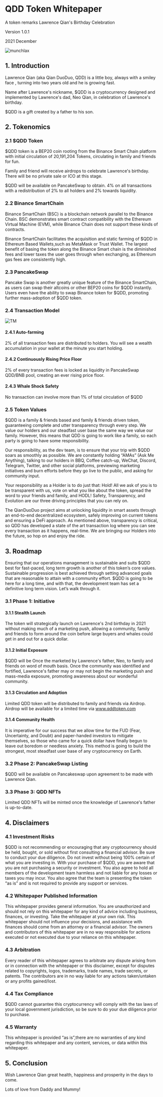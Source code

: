 # **QDD Token Whitepaper**

A token remarks Lawrence Qian's Birthday Celebration

Version 1.0.1

2021 December

![munchlax](https://github.com/neomelb/QDD-Coin-2021/blob/main/QDD.png)

## 1. Introduction

Lawrence Qian (aka Qian DuoDuo, QDD) is a little boy, always with a smiley face , turning into two years old and he is growing fast. 

Name after Lawrence's nickname, $QDD is a cryptocurrency designed and implemented by Lawrence's dad, Neo Qian, in celebration of Lawrence's birthday. 

$QDD is a gift created by a father to his son.

## 2. Tokenomics

### 2.1 $QDD Token

$QDD token is a BEP20 coin rooting from the Binance Smart Chain platform with initial circulation of 20,191,204 Tokens, circulating in family and friends for fun.

Family and friend will receive airdrops to celebrate Lawrence's birthday. There will be no private sale or ICO  at this stage. 

$QDD will be available on PancakeSwap to obtain.  4% on all transactions with a redistribution of 2% to all holders and 2% towards liquidity.

### 2.2 Binance SmartChain

Binance SmartChain (BSC) is a blockchain network parallel to the Binance Chain. BSC demonstrates smart contract compatibility with the Ethereum Virtual Machine (EVM), while Binance Chain does not support these kinds of contracts.

Binance SmartChain facilitates the acquisition and static farming of $QDD in Ethereum Based Wallets,such as MetaMask or Trust Wallet. The largest benefit of basing the token along the Binance Smart chain is the diminished fees and lower taxes the user goes through when exchanging, as Ethereum gas fees are consistently high.

### 2.3 PancakeSwap

Pancake Swap is another greatly unique feature of the Binance SmartChain, as users can swap their altcoins or other BEP20 coins for $QDD instantly. Users even have the ability to swap Binance token for $QDD, promoting further mass-adoption of $QDD token.

### 2.4 Transaction Model

![TM](https://github.com/neomelb/QDD-Coin-2021/blob/main/TM.png)

#### 2.4.1 Auto-farming
2% of all transaction fees are distributed to holders. You will see a wealth accumulation in your wallet at the minute you start holding.

#### 2.4.2 Continuously Rising Price Floor
2% of every transaction fees is locked as liquidity in PancakeSwap QDD/BNB pool, creating an ever rising price floor.

#### 2.4.3 Whale Shock Safety
No transaction can involve more than 1% of total circulation of $QDD

### 2.5 Token Values

$QDD is a family & friends based and family & friends driven token, guaranteeing complete and utter transparency through every step. We value our holders and our steadfast user base the same way we value our family. However, this means that QDD is going to work like a family, so each party is going to have some responsibility.

Our responsibility, as the dev team, is to ensure that your trip with $QDD soars as smoothly as possible. We are constantly holding “AMAs” (Ask Me Anything), talking to our holders in BBQ, Coffee catch-up, WeChat, Discord, Telegram, Twitter, and other social platforms, previewing marketing initiatives and burn efforts before they go live to the public, and asking for community input.

Your responsibility as a Holder is to do just that: Hold! All we ask of you is to be transparent with us, vote on what you like about the token, spread the word to your friends and family, and HODL! Safety, Transparency, and Evolution are our three driving principles that you can rely on.  

The QianDuoDuo project aims at unlocking liquidity in smart assets through an end-to-end decentralized ecosystem, safely improving on current tokens and ensuring a DeFi approach. As mentioned above, transparency is critical, so QDD has developed a state of the art transaction log where you can see every transaction as it happens, real-time. We are bringing our Holders into the future, so hop on and enjoy the ride.

## 3. Roadmap

Ensuring that our operations management is sustainable and suits $QDD best for fast-paced, long term growth is another of this token’s core values. Sustainable progression is best achieved through setting advanced goals that are reasonable to attain with a community effort. $QDD is going to be here for a long time, and with that, the development
team has set a definitive long term vision. Let’s walk through it.

### 3.1 Phase 1: Initiative

#### 3.1.1 Stealth Launch

The token will strategically launch on Lawrence's 2nd birthday in 2021 without making much of a marketing push, allowing a community, family and friends to form around the coin before large buyers and whales could get in and out for a quick dollar.

#### 3.1.2 Initial Exposure

$QDD will be Once the marketed by Lawrence's father, Neo, to family and friends on word of mouth basis. Once the community was identified and fortified, Lawrence's father may or may not begin the marketing push and mass-media exposure, promoting awareness about our wonderful community.

#### 3.1.3 Circulation and Adoption

Limited QDD token will be distributed to family and friends via Airdrop.
Airdrop will be available for a limited time via www.qddtoken.com

#### 3.1.4 Community Health

It is imperative for our success that we allow time for the FUD (Fear, Uncertainty, and Doubt) and paper-handed investors to mitigate themselves, so those who came for a quick dollar have finally begun to leave out boredom or needless anxiety. This method is going to build the strongest, most steadfast user base of any cryptocurrency on
Earth.

### 3.2 Phase 2: PancakeSwap Listing

$QDD will be available on Pancakeswap upon agreement to be made with Lawrence Qian. 

### 3.3 Phase 3: QDD NFTs

Limited QDD NFTs will be minted once the knowledge of Lawrence's father is up-to-date.

## 4. Disclaimers

### 4.1 Investment Risks

$QDD is not recommending or encouraging that any cryptocurrency should be held, bought, or sold without first consulting a financial advisor. Be sure to conduct your due diligence. Do not invest without being 100% certain of what you are investing in. With your purchase of $QDD, you are aware that you are not purchasing a security or investment. You also agree to hold all members of the development team harmless and not liable for any losses or taxes you may incur. You also agree that the team is presenting the token “as is” and is not required to provide any support or services.

### 4.2 Whitepaper Published Information

This whitepaper provides general information. You are unauthorized and should not rely on this whitepaper for any kind of advice including business, finances, or investing. Take the whitepaper at your own risk. This whitepaper should not influence your decisions, and assistance with finances should come from an attorney or a financial advisor. The owners and contributors of this whitepaper are in no way responsible for actions executed or not executed due to your reliance on this whitepaper.

### 4.3 Arbitration

Every reader of this whitepaper agrees to arbitrate any dispute arising from or in connection with the whitepaper or this disclaimer, except for disputes related to copyrights, logos, trademarks, trade names, trade secrets, or patents. The contributors are in no way liable for any actions taken/untaken or any profits gained/lost.

### 4.4 Tax Compliance

$QDD cannot guarantee this cryptocurrency will comply with the tax laws of your local government jurisdiction, so be sure to do your due diligence prior to purchase.

### 4.5 Warranty

This whitepaper is provided “as is”,there are no warranties of any kind regarding this whitepaper and any content, services, or data within this whitepaper.

## 5. Conclusion

Wish Lawrence Qian great health, happiness and prosperity in the days to come.

Lots of love from Daddy and Mummy!

